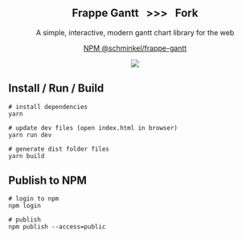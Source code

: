 <div align="center">
    <h2>Frappe Gantt &nbsp;&nbsp;>>>&nbsp;&nbsp;  Fork</h2>
    <p align="center">
        <p>A simple, interactive, modern gantt chart library for the web</p>
    </p>
</div>

<p align="center">
    <a href="https://www.npmjs.com/package/@schminkel/frappe-gantt">NPM @schminkel/frappe-gantt</a>
</p>

<p align="center">
    <a href="https://frappe.github.io/gantt">
        <img src="https://cloud.githubusercontent.com/assets/9355208/21537921/4a38b194-cdbd-11e6-8110-e0da19678a6d.png">
    </a>
</p>

## Install / Run / Build

```shell
# install dependencies
yarn

# update dev files (open index.html in browser)
yarn run dev

# generate dist folder files
yarn build
```

## Publish to NPM
```shell
# login to npm
npm login

# publish
npm publish --access=public
```
